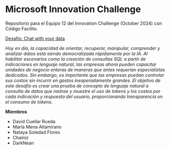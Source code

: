 # Microsoft Innovation Challenge
Repositorio para el Equipo 12 del Innovation Challenge (October 2024) con Código Facilito.

[Desafío: Chat with your data](https://hackbox.microsoft.com/hackathons/Innovation-Challenge-October-2024/executive_challenge_details/2284/about)

*Hoy en día, la capacidad de orientar, recuperar, manipular, comprender y analizar datos está siendo democratizada rápidamente por la IA. Al habilitar escenarios como la creación de consultas SQL a partir de indicaciones en lenguaje natural, las empresas ahora pueden capacitar unidades de negocio enteras de maneras que antes requerían especialistas dedicados. Sin embargo, es importante que las empresas puedan controlar sus costos sin incurrir en gastos inesperadamente grandes. El objetivo de este desafío es crear una prueba de concepto de lenguaje natural a consulta de datos que rastree y muestre el uso de tokens y los costos por cada indicación y respuesta del usuario, proporcionando transparencia en el consumo de tokens.*

**Miembros**
- David Cuellar Rueda
- María Mena Altamirano
- Nataya Soledad Flores
- Chainiz
- DarkNean
